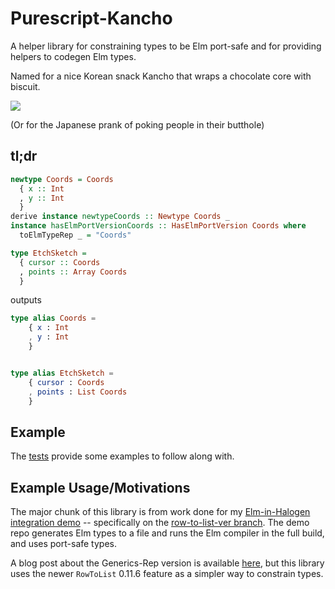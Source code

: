 # Purescript-Kancho

A helper library for constraining types to be Elm port-safe and for providing helpers to codegen Elm types.

Named for a nice Korean snack Kancho that wraps a chocolate core with biscuit.

![](http://i.imgur.com/iUqmQyv.png)

(Or for the Japanese prank of poking people in their butthole)

## tl;dr

```purs
newtype Coords = Coords
  { x :: Int
  , y :: Int
  }
derive instance newtypeCoords :: Newtype Coords _
instance hasElmPortVersionCoords :: HasElmPortVersion Coords where
  toElmTypeRep _ = "Coords"

type EtchSketch =
  { cursor :: Coords
  , points :: Array Coords
  }
```

outputs

```elm
type alias Coords =
    { x : Int
    , y : Int
    }


type alias EtchSketch =
    { cursor : Coords
    , points : List Coords
    }
```

## Example

The [tests](test/Main.purs) provide some examples to follow along with.

## Example Usage/Motivations

The major chunk of this library is from work done for my [Elm-in-Halogen integration demo](https://github.com/justinwoo/purescript-halogen-elm-etch-sketch/) -- specifically on the [row-to-list-ver branch](https://github.com/justinwoo/purescript-halogen-elm-etch-sketch/tree/row-to-list-ver). The demo repo generates Elm types to a file and runs the Elm compiler in the full build, and uses port-safe types.

A blog post about the Generics-Rep version is available [here](http://qiita.com/kimagure/items/d12525d42516f95dd541), but this library uses the newer `RowToList` 0.11.6 feature as a simpler way to constrain types.
